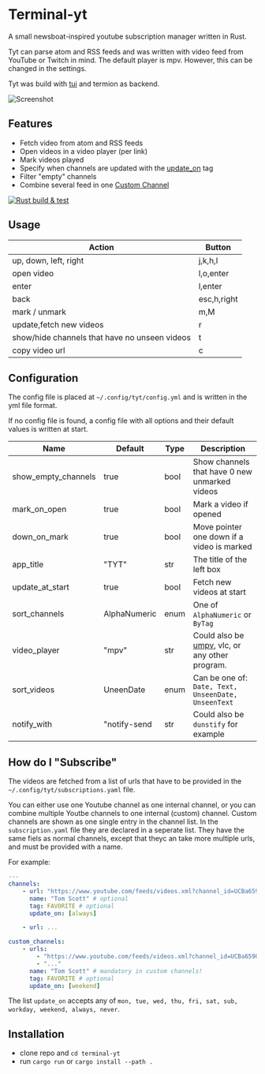 # Terminal-yt

A small newsboat-inspired youtube subscription manager written in Rust.

Tyt can parse atom and RSS feeds and was written with video feed from YouTube or Twitch in mind.
The default player is mpv. However, this can be changed in the settings.

Tyt was build with [tui](https://github.com/fdehau/tui-rs) and termion as backend.

![Screenshot](https://user-images.githubusercontent.com/57965027/138331749-8eed019d-8825-459f-bd87-177a98eaf61b.png)

## Features

- Fetch video from atom and RSS feeds
- Open videos in a video player (per link)
- Mark videos played
- Specify when channels are updated with the [update_on](#how-do-i-subscribe) tag
- Filter "empty" channels
- Combine several feed in one [Custom Channel](#how-do-i-subscribe)

[![Rust build & test](https://github.com/jooooscha/terminal-yt/actions/workflows/rust.yml/badge.svg)](https://github.com/jooooscha/terminal-yt/actions/workflows/rust.yml)

## Usage

| Action                                        | Button      |
|-----------------------------------------------|-------------|
| up, down, left, right                         | j,k,h,l     |
| open video                                    | l,o,enter   |
| enter                                         | l,enter     |
| back                                          | esc,h,right |
| mark / unmark                                 | m,M         |
| update,fetch new videos                       | r           |
| show/hide channels that have no unseen videos | t           |
| copy video url                                | c           |

## Configuration

The config file is placed at ` ~/.config/tyt/config.yml ` and is written in the yml file format.

If no config file is found, a config file with all options and their default values is written at start.

| Name                   | Default      | Type | Description                                                                                                                            |
|------------------------|--------------|------|----------------------------------------------------------------------------------------------------------------------------------------|
| show_empty_channels    | true         | bool | Show channels that have 0 new unmarked videos                                                                                          |
| mark_on_open           | true         | bool | Mark a video if opened                                                                                                                 |
| down_on_mark           | true         | bool | Move pointer one down if a video is marked                                                                                             |
| app_title              | "TYT"        | str  | The title of the left box                                                                                                              |
| update_at_start        | true         | bool | Fetch new videos at start                                                                                                              |
| sort_channels          | AlphaNumeric | enum | One of `AlphaNumeric` or `ByTag`                                                                                                       |
| video_player           | "mpv"        | str  | Could also be [umpv](https://raw.githubusercontent.com/mpv-player/mpv/master/TOOLS/umpv), vlc, or any other program.                   |
| sort_videos            | UneenDate    | enum | Can be one of: `Date, Text, UnseenDate, UnseenText`                                                                                    |
| notify_with            | "notify-send | str  | Could also be `dunstify` for example                                                                                                   |

## How do I "Subscribe"

The videos are fetched from a list of urls that have to be provided in the ` ~/.config/tyt/subscriptions.yaml ` file.

You can either use one Youtube channel as one internal channel, or you can combine multiple Youtbe channels to one internal (custom) channel.
Custom channels are shown as one single entry in the channel list.
In the `subscription.yaml` file they are declared in a seperate list. They have the same fiels as normal channels, except that theyc an take more multiple urls, and must be provided with a name.

For example:

``` yaml
---
channels:
    - url: "https://www.youtube.com/feeds/videos.xml?channel_id=UCBa659QWEk1AI4Tg--mrJ2A" # feed url
      name: "Tom Scott" # optional
      tag: FAVORITE # optional
      update_on: [always]

    - url: ...

custom_channels:
    - urls:
        - "https://www.youtube.com/feeds/videos.xml?channel_id=UCBa659QWEk1AI4Tg--mrJ2A" # feed url
        - "..."
      name: "Tom Scott" # mandatory in custom channels!
      tag: FAVORITE # optional
      update_on: [weekend]
```

The list `update_on` accepts any of `mon, tue, wed, thu, fri, sat, sub, workday, weekend, always, never`.


## Installation

- clone repo and `cd terminal-yt`
- run `cargo run` or `cargo install --path .`
